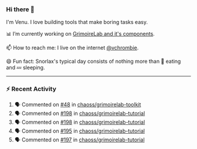 ### Hi there 👋

I'm Venu. I love building tools that make boring tasks easy.

📊 I’m currently working on [GrimoireLab and it's components](https://chaoss.github.io/grimoirelab).

📫 How to reach me: I live on the internet [@vchrombie](https://www.google.co.in/search?q=vchrombie).

😄 Fun fact: Snorlax's typical day consists of nothing more than :doughnut: eating and :zzz: sleeping.

---

### :zap: Recent Activity

<!--START_SECTION:activity-->
1. 🗣 Commented on [#48](https://github.com/chaoss/grimoirelab-toolkit/issues/48) in [chaoss/grimoirelab-toolkit](https://github.com/chaoss/grimoirelab-toolkit)
2. 🗣 Commented on [#198](https://github.com/chaoss/grimoirelab-tutorial/issues/198) in [chaoss/grimoirelab-tutorial](https://github.com/chaoss/grimoirelab-tutorial)
3. 🗣 Commented on [#198](https://github.com/chaoss/grimoirelab-tutorial/issues/198) in [chaoss/grimoirelab-tutorial](https://github.com/chaoss/grimoirelab-tutorial)
4. 🗣 Commented on [#195](https://github.com/chaoss/grimoirelab-tutorial/issues/195) in [chaoss/grimoirelab-tutorial](https://github.com/chaoss/grimoirelab-tutorial)
5. 🗣 Commented on [#197](https://github.com/chaoss/grimoirelab-tutorial/issues/197) in [chaoss/grimoirelab-tutorial](https://github.com/chaoss/grimoirelab-tutorial)
<!--END_SECTION:activity-->

<!--
**vchrombie/vchrombie** is a ✨ _special_ ✨ repository because its `README.md` (this file) appears on your GitHub profile.

Here are some ideas to get you started:

- 🔭 I’m currently working on ...
- 🌱 I’m currently learning ...
- 👯 I’m looking to collaborate on ...
- 🤔 I’m looking for help with ...
- 💬 Ask me about ...
- 📫 How to reach me: ...
- 😄 Pronouns: ...
- ⚡ Fun fact: ...
-->
